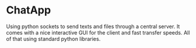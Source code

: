 # ChatApp
Using python sockets to send texts and files through a central server.
It comes with a nice interactive GUI for the client and fast transfer speeds.
All of that using standard python libraries. 

